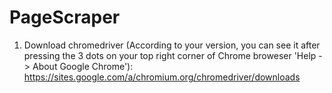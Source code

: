 # PageScraper
1. Download chromedriver (According to your version, you can see it after pressing the 3 dots on your top right corner of Chrome broweser 'Help -> About Google Chrome'): https://sites.google.com/a/chromium.org/chromedriver/downloads
